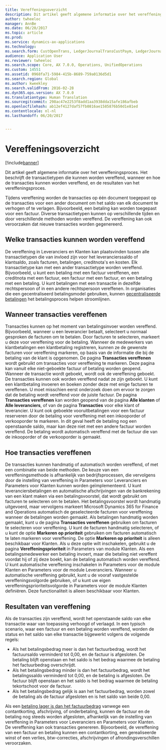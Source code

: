 ```yaml
---
title: Vereffeningsoverzicht
description: Dit artikel geeft algemene informatie over het vereffeningsproces. Het beschrijft de transactietypen die kunnen worden vereffend, wanneer en hoe de transacties kunnen worden vereffend, en de resultaten van het vereffeningsproces.
author: twheeloc
manager: AnnBe
ms.date: 06/20/2017
ms.topic: article
ms.prod: 
ms.service: dynamics-ax-applications
ms.technology: 
ms.search.form: CustOpenTrans, LedgerJournalTransCustPaym, LedgerJournalTransVendPaym, VendOpenTrans
audience: Application User
ms.reviewer: twheeloc
ms.search.scope: Core, AX 7.0.0, Operations, UnifiedOperations
ms.custom: 14551
ms.assetid: 0968fa71-5984-415b-8689-759a0136d5d1
ms.search.region: Global
ms.author: kweekley
ms.search.validFrom: 2016-02-28
ms.dyn365.ops.version: AX 7.0.0
ms.translationtype: Human Translation
ms.sourcegitcommit: 298ac47e2253f8add1aa3938dda15afe186afbeb
ms.openlocfilehash: ab12ef4127daf57fb0816ae1585876b50d1e81ed
ms.contentlocale: nl-nl
ms.lasthandoff: 06/20/2017


---
```


# <a name="settlement-overview"></a>Vereffeningsoverzicht

[!include[banner](../includes/banner.md)]


Dit artikel geeft algemene informatie over het vereffeningsproces. Het beschrijft de transactietypen die kunnen worden vereffend, wanneer en hoe de transacties kunnen worden vereffend, en de resultaten van het vereffeningsproces.

Tijdens vereffening worden de transacties op één document toegepast op de transacties voor een ander document om het saldo van elk document te verhogen of te verlagen. Bijvoorbeeld, een betaling kan worden toegepast voor een factuur. Diverse transactietypen kunnen op verschillende tijden en door verschillende methoden worden vereffend. De vereffening kan ook veroorzaken dat nieuwe transacties worden gegenereerd.

## <a name="what-transactions-can-be-settled"></a>Welke transacties kunnen worden vereffend
De vereffening in Leveranciers en Klanten kan plaatsvinden tussen alle transactietypen die van invloed zijn voor het leverancierssaldo of klantsaldo, zoals facturen, betalingen, creditnota's en kosten. Elk transactietype kan met een ander transactietype worden vereffend. Bijvoorbeeld, u kunt een betaling met een factuur vereffenen, een creditnota met een factuur, een factuur met een factuur, en een betaling met een betaling. U kunt betalingen met een transactie in dezelfde rechtspersoon of in een andere rechtspersoon vereffenen. In organisaties die een gecentraliseerd betalingsmodel gebruiken, kunnen [gecentraliseerde betalingen](set-up-centralized-payments.md) het betalingsproces helpen stroomlijnen.

## <a name="when-to-settle-transactions"></a>Wanneer transacties vereffenen
Transacties kunnen op het moment van betalingsinvoer worden vereffend. Bijvoorbeeld, wanneer u een leverancier betaalt, selecteert u normaal gesproken de facturen om te betalen. Door facturen te selecteren, markeert u deze voor vereffening voor de betaling. Wanneer de medewerkers van klantbetalingen een klantbetaling registreren, kunnen ze de gewenste facturen voor vereffening markeren, op basis van de informatie die bij de betaling van de klant is opgenomen. De pagina **Transacties vereffenen** wordt gebruikt om transacties voor vereffening te markeren. Deze pagina kan vanuit elke niet-geboekte factuur of betaling worden geopend. Wanneer de transactie wordt geboekt, wordt ook de vereffening geboekt. De transacties kunnen ook worden vereffend nadat ze zijn geboekt. U kunt een klantbetaling invoeren en boeken zonder deze met enige facturen te vereffenen. U moet misschien eerst onderzoek doen om ervoor te zorgen dat de betaling wordt vereffend voor de juiste factuur. De pagina **Transacties vereffenen** kan worden geopend van de pagina **Alle klanten** of **Alle leveranciers**, of van de pagina **Transacties** voor elke klant of leverancier. U kunt ook geboekte vooruitbetalingen voor een factuur reserveren door de betaling voor vereffening met een inkooporder of verkooporder te markeren. In dit geval heeft de betaling nog een openstaande saldo, maar kan deze niet met een andere factuur worden vereffend. De betaling wordt automatisch vereffend met de factuur die van de inkooporder of de verkooporder is gemaakt.

## <a name="how-to-settle-transactions"></a>Hoe transacties vereffenen
De transacties kunnen handmatig of automatisch worden vereffend, of met een combinatie van beide methoden. De keuze van een vereffeningsmethode is afhankelijk van bedrijfsprocessen, die vervolgens door de instelling van vereffening in Parameters voor Leveranciers en Parameters voor Klanten kunnen worden geïmplementeerd. U kunt leveranciersbetalingen en automatische afschrijvingen van de bankrekening van een klant maken via een betalingsvoorstel, dat wordt gebruikt om facturen te selecteren om te betalen. Het betalingsvoorstel wordt handmatig uitgevoerd, maar vervolgens markeert Microsoft Dynamics 365 for Finance and Operations automatisch de geselecteerde facturen voor vereffening wanneer de betalingen worden gemaakt. Als betalingen handmatig worden gemaakt, kunt u de pagina **Transacties vereffenen** gebruiken om facturen te selecteren voor vereffening. U kunt de facturen handmatig selecteren, of u kunt de optie **Markeren op prioriteit** gebruiken om facturen automatisch te laten markeren voor vereffening. De optie **Markeren op prioriteit** is alleen beschikbaar voor Klanten. Als u deze optie wilt inschakelen, gebruikt u de pagina **Vereffeningsprioriteit** in Parameters van module Klanten. Als een betalingsmedewerker een betaling invoert, maar die betaling niet vereffent voordat hij of zij deze boekt, kan de betaling automatisch worden vereffend. U kunt automatische vereffening inschakelen in Parameters voor de module Klanten en Parameters voor de module Leveranciers. Wanneer u automatische vereffening gebruikt, kunt u de vooraf vastgestelde vereffeningsvolgorde gebruiken, of u kunt uw eigen vereffeningsprioriteitsvolgorde in Parameters voor de module Klanten definiëren. Deze functionaliteit is alleen beschikbaar voor Klanten.

## <a name="results-of-settlement"></a>Resultaten van vereffening
Als de transacties zijn vereffend, wordt het openstaande saldo van elke transactie waar van toepassing verhoogd of verlaagd. In een typisch scenario, waar een factuur en een betaling worden vereffend, worden de status en het saldo van elke transactie bijgewerkt volgens de volgende regels:

-   Als het betalingsbedrag meer is dan het factuurbedrag, wordt het factuursaldo verminderd tot 0,00, en de factuur is afgesloten. De betaling blijft openstaan en het saldo is het bedrag waarmee de betaling het factuurbedrag overschrijdt.
-   Als het betalingsbedrag minder is dan het factuurbedrag, wordt het betalingssaldo verminderd tot 0,00, en de betaling is afgesloten. De factuur blijft openstaan en het saldo is het bedrag waarmee de betaling tekortschoot voor de factuur.
-   Als het betalingsbedrag gelijk is aan het factuurbedrag, worden zowel de betaling als de factuur afgesloten en is het saldo van beide 0,00.

Als een [betaling lager is dan het factuurbedrag](../accounts-payable/vendor-payments-partial-amount.md) vanwege een contantkorting, afschrijving, of onderbetaling, kunnen de factuur en de betaling nog steeds worden afgesloten, afhankelijk van de instelling van vereffening in Parameters voor Leveranciers en Parameters voor Klanten. De vereffening kan ook transacties genereren. Bijvoorbeeld, de vereffening van een factuur en betaling kunnen een contantkorting, een gerealiseerde winst of een verlies, btw-correcties, afschrijvingen of afrondingsverschillen veroorzaken.




